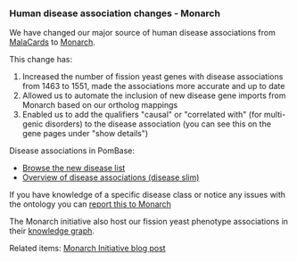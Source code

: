 ### Human disease association changes - Monarch
<!-- pombase_flags: frontpage -->
<!-- newsfeed_thumbnail: human_disease.png -->

We have changed our major source of human disease associations from
[MalaCards](https://www.malacards.org/) to [Monarch](https://monarchinitiative.org/).

This change has:

 1. Increased the number of fission yeast genes with disease
    associations from 1463 to 1551, made the associations more accurate and
    up to date
 2. Allowed us to automate the inclusion of new disease gene imports
    from Monarch based on our ortholog mappings
 3. Enabled us to add the qualifiers "causal" or "correlated with" (for
    multi-genic disorders) to the disease association (you can see this on
    the gene pages under "show details")

Disease associations in PomBase:

 - [Browse the new disease list](/term/MONDO:0700096)
 - [Overview of disease associations (disease slim)](/browse-curation/disease-slim)

If you have knowledge of a specific disease class or notice any issues with
the ontology you can [report this to Monarch](https://github.com/monarch-initiative/mondo/issues/)

The Monarch initiative also host our fission yeast phenotype
associations in their [knowledge graph](https://monarchinitiative.org/).

Related items: [Monarch Initiative blog post](https://monarchinit.medium.com/pombase-chooses-monarch-as-source-of-human-disease-gene-associations-e53c6d218dce)
